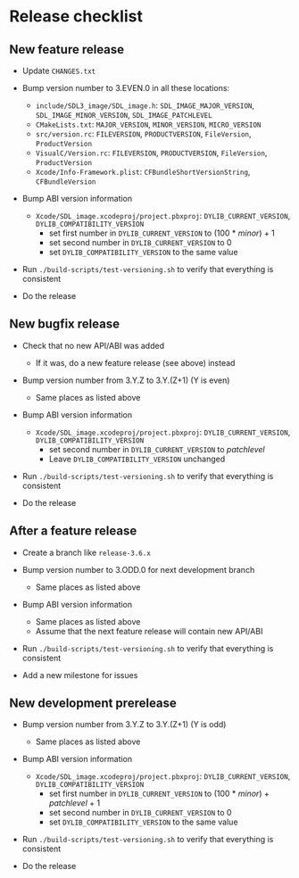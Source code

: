 # Release checklist

## New feature release

* Update `CHANGES.txt`

* Bump version number to 3.EVEN.0 in all these locations:

    * `include/SDL3_image/SDL_image.h`:
        `SDL_IMAGE_MAJOR_VERSION`, `SDL_IMAGE_MINOR_VERSION`, `SDL_IMAGE_PATCHLEVEL`
    * `CMakeLists.txt`:
        `MAJOR_VERSION`, `MINOR_VERSION`, `MICRO_VERSION`
    * `src/version.rc`:
        `FILEVERSION`, `PRODUCTVERSION`, `FileVersion`, `ProductVersion`
    * `VisualC/Version.rc`:
        `FILEVERSION`, `PRODUCTVERSION`, `FileVersion`, `ProductVersion`
    * `Xcode/Info-Framework.plist`:
        `CFBundleShortVersionString`, `CFBundleVersion`

* Bump ABI version information

    * `Xcode/SDL_image.xcodeproj/project.pbxproj`:
        `DYLIB_CURRENT_VERSION`, `DYLIB_COMPATIBILITY_VERSION`
        * set first number in `DYLIB_CURRENT_VERSION` to
            (100 * *minor*) + 1
        * set second number in `DYLIB_CURRENT_VERSION` to 0
        * set `DYLIB_COMPATIBILITY_VERSION` to the same value

* Run `./build-scripts/test-versioning.sh` to verify that everything is consistent

* Do the release

## New bugfix release

* Check that no new API/ABI was added

    * If it was, do a new feature release (see above) instead

* Bump version number from 3.Y.Z to 3.Y.(Z+1) (Y is even)

    * Same places as listed above

* Bump ABI version information

    * `Xcode/SDL_image.xcodeproj/project.pbxproj`:
        `DYLIB_CURRENT_VERSION`, `DYLIB_COMPATIBILITY_VERSION`
        * set second number in `DYLIB_CURRENT_VERSION` to *patchlevel*
        * Leave `DYLIB_COMPATIBILITY_VERSION` unchanged

* Run `./build-scripts/test-versioning.sh` to verify that everything is consistent

* Do the release

## After a feature release

* Create a branch like `release-3.6.x`

* Bump version number to 3.ODD.0 for next development branch

    * Same places as listed above

* Bump ABI version information

    * Same places as listed above
    * Assume that the next feature release will contain new API/ABI

* Run `./build-scripts/test-versioning.sh` to verify that everything is consistent

* Add a new milestone for issues

## New development prerelease

* Bump version number from 3.Y.Z to 3.Y.(Z+1) (Y is odd)

    * Same places as listed above

* Bump ABI version information

    * `Xcode/SDL_image.xcodeproj/project.pbxproj`:
        `DYLIB_CURRENT_VERSION`, `DYLIB_COMPATIBILITY_VERSION`
        * set first number in `DYLIB_CURRENT_VERSION` to
            (100 * *minor*) + *patchlevel* + 1
        * set second number in `DYLIB_CURRENT_VERSION` to 0
        * set `DYLIB_COMPATIBILITY_VERSION` to the same value

* Run `./build-scripts/test-versioning.sh` to verify that everything is consistent

* Do the release
